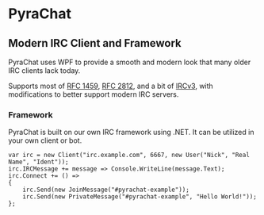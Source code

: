 # PyraChat
## Modern IRC Client and Framework
PyraChat uses WPF to provide a smooth and modern look that many older IRC clients lack today.

Supports most of [RFC 1459](https://tools.ietf.org/html/rfc1459), [RFC 2812](https://tools.ietf.org/html/rfc2812), and a bit of [IRCv3](http://ircv3.net/), with modifications to better support modern IRC servers.

### Framework
PyraChat is built on our own IRC framework using .NET. It can be utilized in your own client or bot.

````
var irc = new Client("irc.example.com", 6667, new User("Nick", "Real Name", "Ident"));
irc.IRCMessage += message => Console.WriteLine(message.Text);
irc.Connect += () =>
{
    irc.Send(new JoinMessage("#pyrachat-example"));
    irc.Send(new PrivateMessage("#pyrachat-example", "Hello World!"));
};
````
